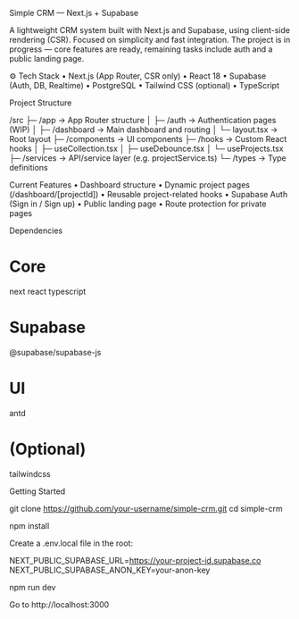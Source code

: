 Simple CRM — Next.js + Supabase

A lightweight CRM system built with Next.js and Supabase, using client-side rendering (CSR). Focused on simplicity and fast integration. The project is in progress — core features are ready, remaining tasks include auth and a public landing page.

⚙️ Tech Stack
	•	Next.js (App Router, CSR only)
	•	React 18
	•	Supabase (Auth, DB, Realtime)
	•	PostgreSQL
	•	Tailwind CSS (optional)
	•	TypeScript

Project Structure

/src
 ├─ /app              → App Router structure
 │   ├─ /auth         → Authentication pages (WIP)
 │   ├─ /dashboard    → Main dashboard and routing
 │   └─ layout.tsx    → Root layout
 ├─ /components       → UI components
 ├─ /hooks            → Custom React hooks
 │   ├─ useCollection.tsx
 │   ├─ useDebounce.tsx
 │   └─ useProjects.tsx
 ├─ /services         → API/service layer (e.g. projectService.ts)
 └─ /types            → Type definitions

Current Features
	•	Dashboard structure
	•	Dynamic project pages (/dashboard/[projectId])
	•	Reusable project-related hooks
	•	Supabase Auth (Sign in / Sign up)
	•	Public landing page
	•	Route protection for private pages

Dependencies

# Core
next
react
typescript

# Supabase
@supabase/supabase-js

# UI
antd

# (Optional)
tailwindcss

Getting Started

git clone https://github.com/your-username/simple-crm.git
cd simple-crm

npm install

Create a .env.local file in the root:

NEXT_PUBLIC_SUPABASE_URL=https://your-project-id.supabase.co
NEXT_PUBLIC_SUPABASE_ANON_KEY=your-anon-key

npm run dev

Go to http://localhost:3000

